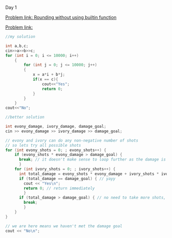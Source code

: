 Day 1

[Problem link: ](https://atcoder.jp/contests/abc226/tasks/abc226_a) [Rounding without using builtin function](https://atcoder.jp/contests/abc226/editorial/2903)

[Problem link: ](https://codeforces.com/problemset/problem/633/A) 

```C++
//my solution

int a,b,c;
cin>>a>>b>>c;
for (int i = 0; i <= 10000; i++)
    {
        for (int j = 0; j <= 10000; j++)
        {
            x = a*i + b*j;
            if(x == c){
                cout<<"Yes";
                return 0;
            }
        }
    }
cout<<"No";

//better solution

int evony_damage, ivory_damage, damage_goal;
cin >> evony_damage >> ivory_damage >> damage_goal;

// evony and ivory can do any non-negative number of shots
// so lets try all possible shots
for (int evony_shots = 0; ; evony_shots++) {
    if (evony_shots * evony_damage > damage_goal) {
      break; // it doesn't make sense to loop further as the damage is already more than our goal
      }
    for (int ivory_shots = 0; ; ivory_shots++) {
      int total_damage = evony_shots * evony_damage + ivory_shots * ivory_damage;
      if (total_damage == damage_goal) { // yayy
        cout << "Yes\n";
        return 0; // return immediately
        }
      if (total_damage > damage_goal) { // no need to take more shots, its already bigger
        break;
        }
    }
}

// we are here means we haven't met the damage goal
cout << "No\n";
```
